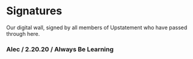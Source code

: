 # Signatures

Our digital wall, signed by all members of Upstatement who have passed through here.

### Alec / 2.20.20 / Always Be Learning

